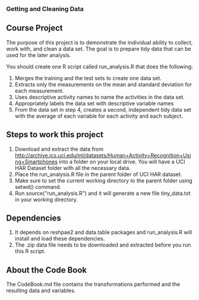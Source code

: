 ### Getting and Cleaning Data

##  Course Project
The purpose of this project is to demonstrate the individual ability to collect, work with, and clean a data set. The goal is to prepare tidy data that can be used for the later analysis.

You should create one R script called run_analysis.R that does the following:
1. Merges the training and the test sets to create one data set.
2. Extracts only the measurements on the mean and standard deviation for each measurement.
3. Uses descriptive activity names to name the activities in the data set.
4. Appropriately labels the data set with descriptive variable names
5. From the data set in step 4, creates a second, independent tidy data set with the average of each variable for each activity and each subject.

##  Steps to work this project

1. Download and extract the data from http://archive.ics.uci.edu/ml/datasets/Human+Activity+Recognition+Using+Smartphones into a folder on your local drive.
   You will have a UCI HAR Dataset folder with all the necessary data. 
2. Place the run_analysis.R file in the parent folder of UCI HAR dataset.
3. Make sure to set the current working directory to the parent folder using setwd() command.
4. Run source("run_analysis.R") and it will generate a new file tiny_data.txt in your working directory.

##  Dependencies
1. It depends on reshpae2 and data.table packages and run_analysis.R will install and load these dependencies.
2. The .zip data file needs to be downloaded and extracted before you run this R script.

##  About the Code Book
The CodeBook.md file contains the transformations performed and the resulting data and variables.



